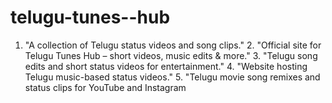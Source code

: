 # telugu-tunes--hub
1. "A collection of Telugu status videos and song clips."   2. "Official site for Telugu Tunes Hub – short videos, music edits &amp; more."   3. "Telugu song edits and short status videos for entertainment."   4. "Website hosting Telugu music-based status videos."   5. "Telugu movie song remixes and status clips for YouTube and Instagram
